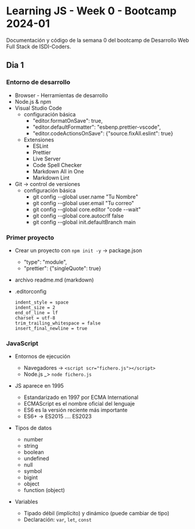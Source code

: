# Learning JS - Week 0 - Bootcamp 2024-01

Documentación y código de la semana 0 del bootcamp de Desarrollo Web Full Stack de ISDI-Coders.

## Dia 1

### Entorno de desarrollo

- Browser - Herramientas de desarrollo
- Node.js & npm
- Visual Studio Code
  - configuración básica
    - "editor.formatOnSave": true,
    - "editor.defaultFormatter": "esbenp.prettier-vscode",
    - "editor.codeActionsOnSave": {"source.fixAll.eslint": true}
  - Extensiones
    - ESLint
    - Prettier
    - Live Server
    - Code Spell Checker
    - Markdown All in One
    - Markdown Lint
- Git -> control de versiones
  - configuración básica
    - git config --global user.name "Tu Nombre"
    - git config --global user.email "Tu correo"
    - git config --global core.editor "code --wait"
    - git config --global core.autocrlf false
    - git config --global init.defaultBranch main

### Primer proyecto

- Crear un proyecto con `npm init -y` -> package.json
  - "type": "module",
  - "prettier": {"singleQuote": true}
- archivo readme.md (markdown)
- .editorconfig
  
  ```editorconfig
  indent_style = space
  indent_size = 2
  end_of_line = lf
  charset = utf-8
  trim_trailing_whitespace = false
  insert_final_newline = true
  ```

### JavaScript

- Entornos de ejecución
  - Navegadores -> `<script scr="fichero.js"></script>`
  - Node.js _> `node fichero.js`
  
- JS aparece en 1995
  - Estandarizado en 1997 por ECMA International
  - ECMAScript es el nombre oficial del lenguaje
  - ES6 es la versión reciente más importante
  - ES6+ -> ES2015 .... ES2023

- Tipos de datos
  - number
  - string
  - boolean
  - undefined
  - null
  - symbol
  - bigint
  - object
  - function (object)

- Variables
  - Tipado débil (implícito) y dinámico (puede cambiar de tipo)
  - Declaración: `var`, `let`, `const`
